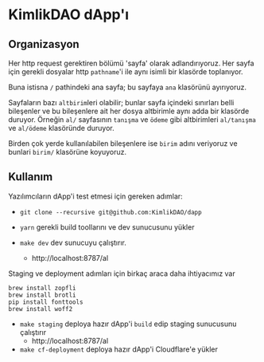 # KimlikDAO dApp'ı

## Organizasyon
Her http request gerektiren bölümü 'sayfa' olarak adlandırıyoruz.
Her sayfa için gerekli dosyalar http `pathname`'i ile aynı isimli
bir klasörde toplanıyor.

Buna istisna `/` pathindeki ana sayfa; bu sayfaya `ana` klasörünü
ayırıyoruz.

Sayfaların bazı `altbirim`leri olabilir; bunlar sayfa içindeki sınırları belli
bileşenler ve bu bileşenlere ait her dosya altbirimle aynı adda bir klasörde
duruyor. Örneğin `al/` sayfasının `tanışma` ve `ödeme` gibi altbirimleri
`al/tanışma` ve `al/ödeme` klasöründe duruyor.

Birden çok yerde kullanılabilen bileşenlere ise `birim` adını
veriyoruz ve bunlari `birim/` klasörüne koyuyoruz.

## Kullanım
Yazılımcıların dApp'i test etmesi için gereken adımlar:
- `git clone --recursive git@github.com:KimlikDAO/dapp`

- `yarn` gerekli build toollarını ve dev sunucusunu yükler

- `make dev` dev sunucuyu çalıştırır.
    - http://localhost:8787/al

Staging ve deployment adımları için birkaç araca daha ihtiyacımız var
```shell
brew install zopfli
brew install brotli
pip install fonttools
brew install woff2
```
- `make staging` deploya hazır dApp'i `build` edip staging sunucusunu
   çalıştırır
    - http://localhost:8787/al
- `make cf-deployment` deploya hazır dApp'i Cloudflare'e yükler
